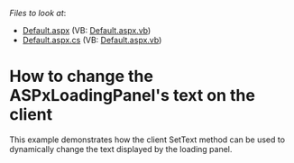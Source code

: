 <!-- default file list -->
*Files to look at*:

* [Default.aspx](./CS/Site/Default.aspx) (VB: [Default.aspx.vb](./VB/Site/Default.aspx.vb))
* [Default.aspx.cs](./CS/Site/Default.aspx.cs) (VB: [Default.aspx.vb](./VB/Site/Default.aspx.vb))
<!-- default file list end -->
# How to change the ASPxLoadingPanel's text on the client


<p>This example demonstrates how the client SetText method can be used to dynamically change the text displayed by the loading panel.</p>

<br/>


